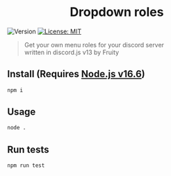 <h1 align="center">Dropdown roles</h1>
<p>
  <img alt="Version" src="https://img.shields.io/badge/version-1.0.0-blue.svg?cacheSeconds=2592000" />
  <a href="#" target="_blank">
    <img alt="License: MIT" src="https://img.shields.io/badge/License-MIT-yellow.svg" />
  </a>

</p>

> Get your own menu roles for your discord server<BR>
> written in discord.js v13 by Fruity

## Install (Requires [Node.js v16.6](https://nodejs.org/en/))

```sh
npm i
```

## Usage

```sh
node .
```

## Run tests

```sh
npm run test
```
